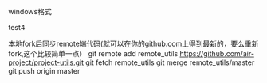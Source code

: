windows格式

test4

本地fork后同步remote端代码(就可以在你的github.com上得到最新的，要么重新fork,这个比较简单一点）
git remote add remote_utils https://github.com/air-project/project-utils.git
git fetch remote_utils
git merge remote_utils/master
git push origin master


